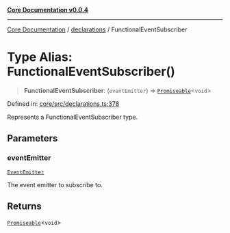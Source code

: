 [**Core Documentation v0.0.4**](../../README.md)

***

[Core Documentation](../../modules.md) / [declarations](../README.md) / FunctionalEventSubscriber

# Type Alias: FunctionalEventSubscriber()

> **FunctionalEventSubscriber**: (`eventEmitter`) => [`Promiseable`](Promiseable.md)\<`void`\>

Defined in: [core/src/declarations.ts:378](https://github.com/stonemjs/core/blob/93efe04ef1a71ad6f49c3b315da54d45ace50f23/src/declarations.ts#L378)

Represents a FunctionalEventSubscriber type.

## Parameters

### eventEmitter

[`EventEmitter`](../../events/EventEmitter/classes/EventEmitter.md)

The event emitter to subscribe to.

## Returns

[`Promiseable`](Promiseable.md)\<`void`\>
